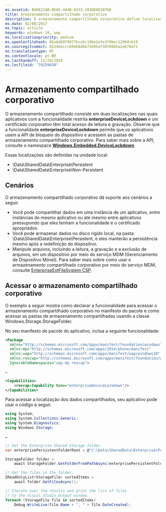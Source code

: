 ```yaml
---
ms.assetid: B48E21AB-0EA5-444B-8333-393DD8D1B76D
title: Armazenamento compartilhado corporativo
description: O armazenamento compartilhado corporativo define localizações de dados locais para aplicativos de linha de negócios para compartilhar dados.
ms.date: 02/08/2017
ms.topic: article
keywords: windows 10, uwp
ms.localizationpriority: medium
ms.openlocfilehash: 05a646979977bca5c19be2efe3f8bec12994cb19
ms.sourcegitcommit: b52ddecccb9e68dbb71695af3078005a2eb78af1
ms.translationtype: MT
ms.contentlocale: pt-BR
ms.lasthandoff: 11/20/2019
ms.locfileid: "74259630"
---
```

# <a name="enterprise-shared-storage"></a>Armazenamento compartilhado corporativo

O armazenamento compartilhado consiste em duas localizações nas quais aplicativos com a funcionalidade restrita **enterpriseDeviceLockdown** e um certificado corporativo têm total acesso de leitura e gravação. Observe que a funcionalidade **enterpriseDeviceLockdown** permite que os aplicativos usem a API de bloqueio do dispositivo e acessem as pastas de armazenamento compartilhado corporativo. Para saber mais sobre a API, consulte o namespace [**Windows.Embedded.DeviceLockdown**](https://docs.microsoft.com/uwp/api/Windows.Embedded.DeviceLockdown?redirectedfrom=MSDN).  

Essas localizações são definidas na unidade local:
- \Data\SharedData\Enterprise\Persistent
- \Data\SharedData\Enterprise\Non-Persistent

## <a name="scenarios"></a>Cenários

O armazenamento compartilhado corporativo dá suporte aos cenários a seguir.

- Você pode compartilhar dados em uma instância de um aplicativo, entre instâncias do mesmo aplicativo ou até mesmo entre aplicativos pressupondo que eles tenham a funcionalidade e o certificado apropriados.
- Você pode armazenar dados no disco rígido local, na pasta \Data\SharedData\Enterprise\Persistent, e eles manterão a persistência mesmo após a redefinição do dispositivo.
- Manipule arquivos, incluindo a leitura, a gravação e a exclusão de arquivos, em um dispositivo por meio do serviço MDM (Gerenciamento de Dispositivo Móvel). Para saber mais sobre como usar o armazenamento compartilhado corporativo por meio do serviço MDM, consulte [EnterpriseExtFileSystem CSP](https://docs.microsoft.com/windows/client-management/mdm/enterpriseextfilessystem-csp?redirectedfrom=MSDN).

## <a name="access-enterprise-shared-storage"></a>Acessar o armazenamento compartilhado corporativo

O exemplo a seguir mostra como declarar a funcionalidade para acessar o armazenamento compartilhado corporativo no manifesto do pacote e como acessar as pastas de armazenamento compartilhadas usando a classe Windows.Storage.StorageFolder.

No seu manifesto de pacote do aplicativo, inclua a seguinte funcionalidade:

```xml
<Package
  xmlns="http://schemas.microsoft.com/appx/manifest/foundation/windows10"
  xmlns:mp="http://schemas.microsoft.com/appx/2014/phone/manifest"
  xmlns:uap="http://schemas.microsoft.com/appx/manifest/uap/windows10"
  xmlns:rescap="http://schemas.microsoft.com/appx/manifest/foundation/windows10/restrictedcapabilities"
  IgnorableNamespaces="uap mp rescap">

…

<Capabilities>
    <rescap:Capability Name="enterpriseDeviceLockdown"/>
</Capabilities>
```

Para acessar a localização dos dados compartilhados, seu aplicativo pode usar o código a seguir.

```csharp
using System;
using System.Collections.Generic;
using System.Diagnostics;
using Windows.Storage;

…

// Get the Enterprise Shared Storage folder.
var enterprisePersistentFolderRoot = @"C:\Data\SharedData\Enterprise\Persistent";

StorageFolder folder =
    await StorageFolder.GetFolderFromPathAsync(enterprisePersistentFolderRoot);

// Get the files in the folder.
IReadOnlyList<StorageFile> sortedItems =
    await folder.GetFilesAsync();

// Iterate over the results and print the list of files
// to the Visual Studio Output window.
foreach (StorageFile file in sortedItems)
    Debug.WriteLine(file.Name + ", " + file.DateCreated);
```

